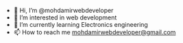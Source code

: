 - 👋 Hi, I’m @mohdamirwebdeveloper
- 👀 I’m interested in web development
- 🌱 I’m currently learning Electronics engineering 
- 📫 How to reach me mohdamirwebdeveloper@gmail.com



